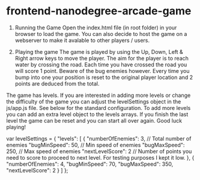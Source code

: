 frontend-nanodegree-arcade-game
===============================

1) Running the Game
Open the index.html file (in root folder) in your browser to load the game. You can also decide to host the game on a webserver to make it avalable to other players / users.

2) Playing the game
The game is played by using the Up, Down, Left & Right arrow keys to move the player.
The aim for the player is to reach water by crossing the road. Each time you have crossed the road you will score 1 point.
Beware of the bug enemies however. Every time you bump into one your position is reset to the original player location and 2 points are deduced from the total.

The game has levels. If you are interested in adding more levels or change the difficulty of the game you can adjust the levelSettings object in the js/app.js file.
See below for the standard configuration. To add more levels you can add an extra level object to the levels arrays.
If you finish the last level the game can be reset and you can start all over again. Good luck playing!

var levelSettings = {
    "levels": [
        {
            "numberOfEnemies": 3, // Total number of enemies
            "bugMinSpeed": 50, // Min speed of enemies
            "bugMaxSpeed": 250, // Max speed of enemies
            "nextLevelScore": 2 // Number of points you need to score to proceed to next level. For testing purposes I kept it low.
        },
        {
            "numberOfEnemies": 4,
            "bugMinSpeed": 70,
            "bugMaxSpeed": 350,
            "nextLevelScore": 2
        }
    ]
};